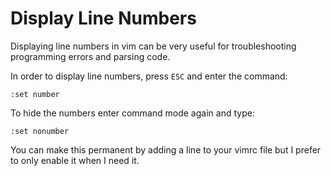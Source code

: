 # Display Line Numbers

Displaying line numbers in vim can be very useful for troubleshooting programming errors and parsing code.

In order to display line numbers, press <code>ESC</code> and enter the command:

```
:set number
```
To hide the numbers enter command mode again and type:

```
:set nonumber
```
You can make this permanent by adding a line to your vimrc file but I prefer to only enable it when I need it.
